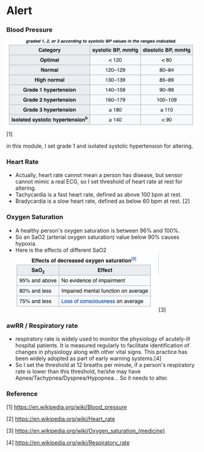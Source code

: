 # Alert

### Blood Pressure
![blood pressure](./img/hypertension.png)[1]

in this module, I set grade 1 and isolated systolic hypertension for altering.


### Heart Rate
* Actually, heart rate cannot mean a person has disease, but sensor cannot mimic a real ECG, so I set threshold of heart rate at rest for altering.
* Tachycardia is a fast heart rate, defined as above 100 bpm at rest.
* Bradycardia is a slow heart rate, defined as below 60 bpm at rest. [2]

### Oxygen Saturation
* A healthy person's oxygen saturation is between 96% and 100%.
* So an SaO2 (arterial oxygen saturation) value below 90% causes hypoxia.
* Here is the effects of different SaO2
![oxygen saturation](./img/oxygen.png)[3]

### awRR / Respiratory rate
* respiratory rate is widely used to monitor the physiology of acutely-ill hospital patients. It is measured regularly to facilitate identification of changes in physiology along with other vital signs. This practice has been widely adopted as part of early warning systems.[4]
* So I set the threshold at 12 breaths per minute, if a person's respiratory rate is lower than this threshold, he/she may have Apnea/Tachypnea/Dyspnea/Hypopnea... So it needs to alter.

### Reference
[1] https://en.wikipedia.org/wiki/Blood_pressure

[2] https://en.wikipedia.org/wiki/Heart_rate

[3] https://en.wikipedia.org/wiki/Oxygen_saturation_(medicine)

[4] https://en.wikipedia.org/wiki/Respiratory_rate
